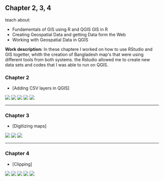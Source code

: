 ## Chapter 2, 3, 4
teach about:
 - Fundamentals of GIS using R and QGIS  GIS in R 
 - Creating Geospatial Data and getting Data form the Web 
 - Working with Geospatial Data in QGIS
 
**Work description:** In these chaptere I worked on how to use RStudio and GIS togetter, whith the creation of Bangladesh map's that were using different tools from both systems. the Rstudio allowed me to create new data sets and codes that I was able to run on QGIS.

### Chapter 2
- [Adding CSV layers in QGIS]
<img src="Hands-On Geospatial Analysis with R and QGIS/chapter 2/4558617E-AD76-412C-8762-45EFB00E50AD.jpeg?raw=true"/>
<img src="Hands-On Geospatial Analysis with R and QGIS/chapter 2/5DFF59F9-CCA0-46DB-A88C-6603E1D43C04.jpeg?raw=true"/>
<img src="/Hands-On Geospatial Analysis with R and QGIS/chapter 2/43D335C2-1C27-4906-9D3E-3972CB9E9A48.jpeg?raw=true"/>
<img src="/Hands-On Geospatial Analysis with R and QGIS/chapter 2/5DFF59F9-CCA0-46DB-A88C-6603E1D43C04.jpeg?raw=true"/>
<img src="/Hands-On Geospatial Analysis with R and QGIS/chapter 2/7C04E742-FB22-4526-A31E-79FE720A245B.jpeg?raw=true"/>

---

### Chapter 3

- [Digitizing maps]
<img src="/Hands-On Geospatial Analysis with R and QGIS/chapter 3/43D335C2-1C27-4906-9D3E-3972CB9E9A48.jpeg?raw=true"/>
<img src="/Hands-On Geospatial Analysis with R and QGIS/chapter 3/25364E22-7B4F-405B-B349-DA2624C20D53.jpeg?raw=true"/>
<img src="/Hands-On Geospatial Analysis with R and QGIS/chapter 4/AE748CA2-4A6C-4A55-B08F-A10D3180ABCB.jpeg?raw=true"/>

---

### Chapter 4

- [Clipping]
<img src="/Hands-On Geospatial Analysis with R and QGIS/chapter 4/4558617E-AD76-412C-8762-45EFB00E50AD.jpeg?raw=true"/>
<img src="/Hands-On Geospatial Analysis with R and QGIS/chapter 4/8B1245F1-F3C8-4E19-8DC7-1F25D0AD6D94.jpeg?raw=true"/>
<img src="/Hands-On Geospatial Analysis with R and QGIS/chapter 4/BA64EF55-5E9A-4F79-8A08-75DE10D80553.jpeg?raw=true"/>
<img src="/Hands-On Geospatial Analysis with R and QGIS/chapter 4/17F98837-8B0D-4086-9ECA-1A6EBBF354DF.jpeg?raw=true"/>
<img src="/Hands-On Geospatial Analysis with R and QGIS/chapter 4/966AA575-D0D9-412F-B326-7A2E7F48FCF2.jpeg?raw=true"/>

